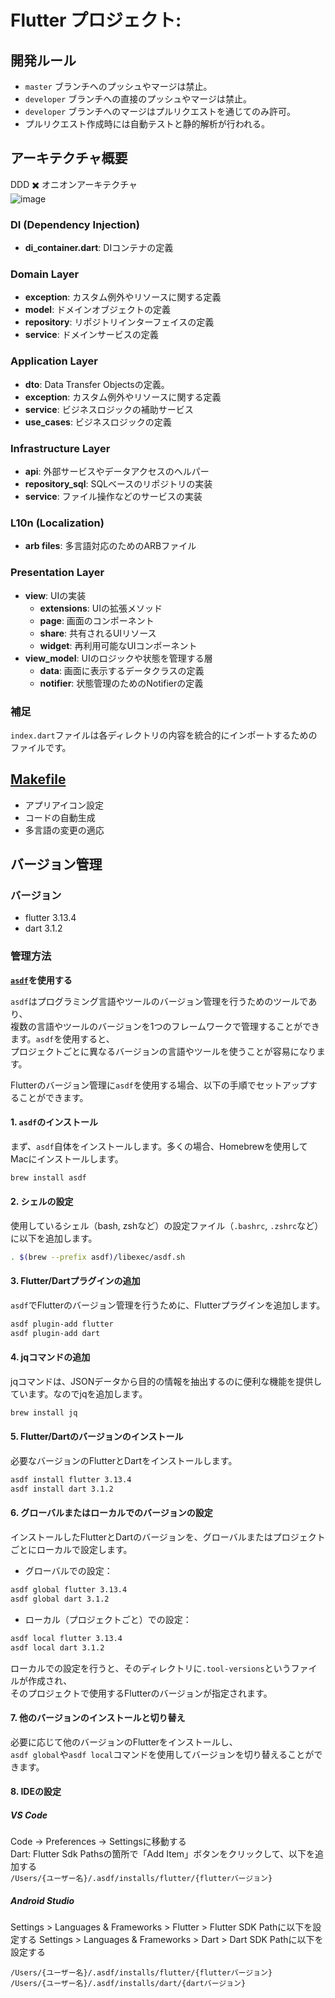 # Flutter プロジェクト:
## 開発ルール
- `master` ブランチへのプッシュやマージは禁止。
- `developer` ブランチへの直接のプッシュやマージは禁止。
- `developer` ブランチへのマージはプルリクエストを通じてのみ許可。
- プルリクエスト作成時には自動テストと静的解析が行われる。

## アーキテクチャ概要

DDD ✖️ オニオンアーキテクチャ</br>
![image](./source/images/onion_architecture.avif)

### DI (Dependency Injection)
- **di_container.dart**: DIコンテナの定義
### Domain Layer
- **exception**: カスタム例外やリソースに関する定義
- **model**: ドメインオブジェクトの定義
- **repository**: リポジトリインターフェイスの定義
- **service**: ドメインサービスの定義
### Application Layer
- **dto**: Data Transfer Objectsの定義。
- **exception**: カスタム例外やリソースに関する定義
- **service**: ビジネスロジックの補助サービス
- **use_cases**: ビジネスロジックの定義
### Infrastructure Layer
- **api**: 外部サービスやデータアクセスのヘルパー
- **repository_sql**: SQLベースのリポジトリの実装
- **service**: ファイル操作などのサービスの実装
### L10n (Localization)
- **arb files**: 多言語対応のためのARBファイル
### Presentation Layer
- **view**: UIの実装
  - **extensions**: UIの拡張メソッド
  - **page**: 画面のコンポーネント
  - **share**: 共有されるUIリソース
  - **widget**: 再利用可能なUIコンポーネント
- **view_model**: UIのロジックや状態を管理する層
  - **data**: 画面に表示するデータクラスの定義
  - **notifier**: 状態管理のためのNotifierの定義

### 補足

`index.dart`ファイルは各ディレクトリの内容を統合的にインポートするためのファイルです。

## [Makefile](./Makefile)
- アプリアイコン設定
- コードの自動生成
- 多言語の変更の適応

## バージョン管理

### バージョン

- flutter 3.13.4
- dart 3.1.2

### 管理方法

**[`asdf`](https://asdf-vm.com/)を使用する**

`asdf`はプログラミング言語やツールのバージョン管理を行うためのツールであり、</br>
複数の言語やツールのバージョンを1つのフレームワークで管理することができます。`asdf`を使用すると、</br>
プロジェクトごとに異なるバージョンの言語やツールを使うことが容易になります。

Flutterのバージョン管理に`asdf`を使用する場合、以下の手順でセットアップすることができます。

#### 1. `asdf`のインストール

まず、`asdf`自体をインストールします。多くの場合、Homebrewを使用してMacにインストールします。
```bash
brew install asdf
```
#### 2. シェルの設定

使用しているシェル（bash, zshなど）の設定ファイル（`.bashrc`, `.zshrc`など）に以下を追加します。
```bash
. $(brew --prefix asdf)/libexec/asdf.sh
```

#### 3. Flutter/Dartプラグインの追加

`asdf`でFlutterのバージョン管理を行うために、Flutterプラグインを追加します。
```bash
asdf plugin-add flutter
asdf plugin-add dart
```

#### 4. jqコマンドの追加

jqコマンドは、JSONデータから目的の情報を抽出するのに便利な機能を提供しています。なのでjqを追加します。
```bash
brew install jq
```
#### 5. Flutter/Dartのバージョンのインストール

必要なバージョンのFlutterとDartをインストールします。
```bash
asdf install flutter 3.13.4
asdf install dart 3.1.2
```

#### 6. グローバルまたはローカルでのバージョンの設定

インストールしたFlutterとDartのバージョンを、グローバルまたはプロジェクトごとにローカルで設定します。
- グローバルでの設定：
```bash
asdf global flutter 3.13.4
asdf global dart 3.1.2
```
- ローカル（プロジェクトごと）での設定：
```bash
asdf local flutter 3.13.4
asdf local dart 3.1.2
```
ローカルでの設定を行うと、そのディレクトリに`.tool-versions`というファイルが作成され、</br>
そのプロジェクトで使用するFlutterのバージョンが指定されます。

#### 7. 他のバージョンのインストールと切り替え

必要に応じて他のバージョンのFlutterをインストールし、</br>
`asdf global`や`asdf local`コマンドを使用してバージョンを切り替えることができます。

#### 8. IDEの設定

##### VS Code

Code -> Preferences -> Settingsに移動する</br>
Dart: Flutter Sdk Pathsの箇所で「Add Item」ボタンをクリックして、以下を追加する</br>
`/Users/{ユーザー名}/.asdf/installs/flutter/{flutterバージョン}`

##### Android Studio

Settings > Languages & Frameworks > Flutter > Flutter SDK Pathに以下を設定する
Settings > Languages & Frameworks > Dart > Dart SDK Pathに以下を設定する</br>
```
/Users/{ユーザー名}/.asdf/installs/flutter/{flutterバージョン}
/Users/{ユーザー名}/.asdf/installs/dart/{dartバージョン}
```
